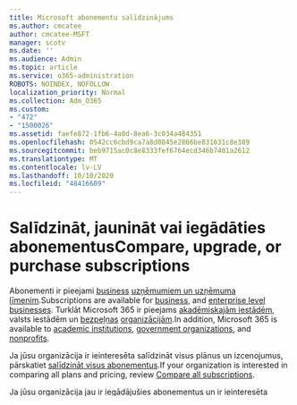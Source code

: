 ```yaml
---
title: Microsoft abonementu salīdzinājums
ms.author: cmcatee
author: cmcatee-MSFT
manager: scotv
ms.date: ''
ms.audience: Admin
ms.topic: article
ms.service: o365-administration
ROBOTS: NOINDEX, NOFOLLOW
localization_priority: Normal
ms.collection: Adm_O365
ms.custom:
- "472"
- "1500026"
ms.assetid: faefe872-1fb6-4a0d-8ea6-3c034a484351
ms.openlocfilehash: 0542cc6cbd9ca7a8d0845e2866be831631c8e389
ms.sourcegitcommit: beb9715ac0c8e8333fef6764ecd346b7401a2612
ms.translationtype: MT
ms.contentlocale: lv-LV
ms.lasthandoff: 10/10/2020
ms.locfileid: "48416609"
---
```

# <a name="compare-upgrade-or-purchase-subscriptions"></a><span data-ttu-id="b0366-102">Salīdzināt, jaunināt vai iegādāties abonementus</span><span class="sxs-lookup"><span data-stu-id="b0366-102">Compare, upgrade, or purchase subscriptions</span></span>
  
<span data-ttu-id="b0366-103">Abonementi ir pieejami [business](https://www.microsoft.com/microsoft-365/business/compare-all-microsoft-365-business-products?tab=2&rtc=1) [uzņēmumiem un uzņēmuma līmenim](https://www.microsoft.com/microsoft-365/enterprise/compare-office-365-plans?rtc=1).</span><span class="sxs-lookup"><span data-stu-id="b0366-103">Subscriptions are available for [business](https://www.microsoft.com/microsoft-365/business/compare-all-microsoft-365-business-products?tab=2&rtc=1), and [enterprise level businesses](https://www.microsoft.com/microsoft-365/enterprise/compare-office-365-plans?rtc=1).</span></span> <span data-ttu-id="b0366-104">Turklāt Microsoft 365 ir pieejams [akadēmiskajām iestādēm](https://www.microsoft.com/microsoft-365/academic/compare-office-365-education-plans?rtc=1&activetab=tab%3aprimaryr1), valsts iestādēm un [bezpeļņas](https://www.microsoft.com/microsoft-365/nonprofit/office-365-nonprofit-plans-and-pricing?&rtc=1&activetab=tab%3aprimaryr1) [organizācijām](https://www.microsoft.com/microsoft-365/government/compare-office-365-government-plans?rtc=1).</span><span class="sxs-lookup"><span data-stu-id="b0366-104">In addition, Microsoft 365 is available to [academic institutions](https://www.microsoft.com/microsoft-365/academic/compare-office-365-education-plans?rtc=1&activetab=tab%3aprimaryr1), [government organizations](https://www.microsoft.com/microsoft-365/government/compare-office-365-government-plans?rtc=1), and [nonprofits](https://www.microsoft.com/microsoft-365/nonprofit/office-365-nonprofit-plans-and-pricing?&rtc=1&activetab=tab%3aprimaryr1).</span></span>
  
<span data-ttu-id="b0366-105">Ja jūsu organizācija ir ieinteresēta salīdzināt visus plānus un izcenojumus, pārskatiet [salīdzināt visus abonementus](https://www.microsoft.com/microsoft-365/enterprise/compare-office-365-plans?rtc=1).</span><span class="sxs-lookup"><span data-stu-id="b0366-105">If your organization is interested in comparing all plans and pricing, review [Compare all subscriptions](https://www.microsoft.com/microsoft-365/enterprise/compare-office-365-plans?rtc=1).</span></span>
  
<span data-ttu-id="b0366-106">Ja jūsu organizācija jau ir iegādājušies abonementus un ir ieinteresēta mainīt uz citu plānu, varat to izdarīt no Microsoft 365 administrēšanas centra.</span><span class="sxs-lookup"><span data-stu-id="b0366-106">If your organization has already purchased subscriptions and is interested in changing to a different plan you can do so from the Microsoft 365 admin center.</span></span> <span data-ttu-id="b0366-107">Dodieties uz lapu **Billing** \> [Your Products](https://go.microsoft.com/fwlink/p/?linkid=842054) un atlasiet abonementu, kuru vēlaties mainīt.</span><span class="sxs-lookup"><span data-stu-id="b0366-107">Go to the **Billing** \> [Your products](https://go.microsoft.com/fwlink/p/?linkid=842054) page, and select the subscription that you want to change.</span></span> <span data-ttu-id="b0366-108">Lapas detalizēti par abonementu sadaļā detalizēta **informācija par produktu un jauninājumi**atlasiet **skatīt jūsu organizācijai ieteiktos jauninājumus** , lai skatītu pieejamo jauno plānu sarakstu.</span><span class="sxs-lookup"><span data-stu-id="b0366-108">On the subscription details page, under **Product details and upgrades**, select **View upgrades recommended for your org** to view the list of new plans that are available.</span></span>
  
<span data-ttu-id="b0366-109">Jūsu organizācija var arī apvienot un saskaņot abonementus atbilstoši lietotāju vajadzībām un līdzekļu prasībām.</span><span class="sxs-lookup"><span data-stu-id="b0366-109">Your organization can also mix and match subscriptions to meet the needs and feature requirements of users.</span></span> <span data-ttu-id="b0366-110">Administrēšanas centrā dodieties uz lapu **norēķinu** \> [pirkumu pakalpojumi](https://go.microsoft.com/fwlink/p/?linkid=868433) .</span><span class="sxs-lookup"><span data-stu-id="b0366-110">In the admin center, go to the **Billing** \> [Purchase Services](https://go.microsoft.com/fwlink/p/?linkid=868433) page.</span></span> 